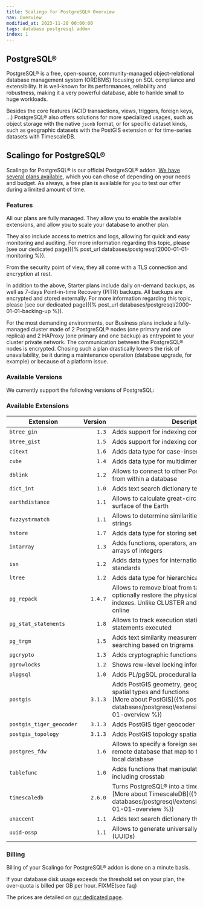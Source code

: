 ```yaml
---
title: Scalingo for PostgreSQL® Overview
nav: Overview
modified_at: 2023-11-20 00:00:00
tags: database postgresql addon
index: 1
---
```


## PostgreSQL®

PostgreSQL® is a free, open-source, community-managed object-relational
database management system (ORDBMS) focusing on SQL compliance and
extensibility. It is well-known for its performances, reliability and
robustness, making it a very powerful database, able to hanlde small to huge
workloads.

Besides the core features (ACID transactions, views, triggers, foreign keys,
...) PostgreSQL® also offers solutions for more specialized usages, such as
object storage with the native `jsonb` format, or for specific dataset kinds,
such as geographic datasets with the PostGIS extension or for time-series
datasets with TimescaleDB.


## Scalingo for PostgreSQL®

Scalingo for PostgreSQL® is our official PostgreSQL® addon. [We have several
plans available](https://scalingo.com/databases/postgresql#database-compare),
which you can chose of depending on your needs and budget. As always, a free
plan is available for you to test our offer during a limited amount of time.

### Features

All our plans are fully managed. They allow you to enable the available
extensions, and allow you to scale your database to another plan.

They also include access to metrics and logs, allowing for quick and easy
monitoring and auditing. For more information regarding this topic, please [see
our dedicated page]({% post_url databases/postgresql/2000-01-01-monitoring %}).

From the security point of view, they all come with a TLS connection and
encryption at rest.

In addition to the above, Starter plans include daily on-demand backups, as
well as 7-days Point-in-time Recovery (PITR) backups. All backups are encrypted
and stored externally. For more information regarding this topic, please
[see our dedicated page]({% post_url databases/postgresql/2000-01-01-backing-up %}).

For the most demanding environments, our Business plans include a fully-managed
cluster made of 2 PostgreSQL® nodes (one primary and one replica) and 2 HAProxy
(one primary and one backup) as entrypoint to your cluster private network.
The communication between the PostgreSQL® nodes is encrypted. Chosing such a
plan drastically lowers the risk of unavailability, be it during a maintenance
operation (database upgrade, for example) or because of a platform issue.

### Available Versions

We currently support the following versions of PostgreSQL:



### Available Extensions

| Extension       | Version | Description |
| --------------- | ------: | ----------- |
| `btree_gin`     | `1.3`   | Adds support for indexing common datatypes in GIN |
| `btree_gist`    | `1.5`   | Adds support for indexing common datatypes in GiST |
| `citext`        | `1.6`   | Adds data type for case-insensitive character strings |
| `cube`          | `1.4`   | Adds data type for multidimensional cubes |
| `dblink`        | `1.2`   | Allows to connect to other PostgreSQL® databases from within a database |
| `dict_int`      | `1.0`   | Adds text search dictionary template for integers |
| `earthdistance` | `1.1`   | Allows to calculate great-circle distances on the surface of the Earth |
| `fuzzystrmatch` | `1.1`   | Allows to determine similarities and distance between strings |
| `hstore`        | `1.7`   | Adds data type for storing sets of (key, value) pairs |
| `intarray`      | `1.3`   | Adds functions, operators, and index support for 1-D arrays of integers |
| `isn`           | `1.2`   | Adds data types for international product numbering standards |
| `ltree`         | `1.2`   | Adds data type for hierarchical tree-like structures |
| `pg_repack`     | `1.4.7` | Allows to remove bloat from tables and indexes, and optionally restore the physical order of clustered indexes. Unlike CLUSTER and VACUUM FULL it works online |
| `pg_stat_statements` | `1.8` | Allows to track execution statistics of all SQL statements executed |
| `pg_trgm`       | `1.5`   | Adds text similarity measurement and index searching based on trigrams |
| `pgcrypto`      | `1.3`   | Adds cryptographic functions |
| `pgrowlocks`    | `1.2`   | Shows row-level locking information |
| `plpgsql`       | `1.0`   | Adds PL/pgSQL procedural language |
| `postgis`       | `3.1.3` | Adds PostGIS geometry, geography, and raster spatial types and functions<br />[More about PostGIS]({% post_url databases/postgresql/extensions/postgis/2000-01-01-overview %}) |
| `postgis_tiger_geocoder` | `3.1.3` | Adds PostGIS tiger geocoder and reverse geocoder |
| `postgis_topology` | `3.1.3` | Adds PostGIS topology spatial types and functions |
| `postgres_fdw`  | `1.6`   | Allows to specify a foreign server and the tables in a remote database that map to federated tables in the local database |
| `tablefunc`     | `1.0`   | Adds functions that manipulate whole tables, including crosstab |
| `timescaledb`   | `2.6.0` | Turns PostgreSQL® into a time series database<br />[More about TimescaleDB]({% post_url databases/postgresql/extensions/timescaledb/2000-01-01-overview %}) |
| `unaccent`      | `1.1`   | Adds text search dictionary that removes accents |
| `uuid-ossp`     | `1.1`   | Allows to generate universally unique identifiers (UUIDs) |

### Billing

Billing of your Scalingo for PostgreSQL® addon is done on a minute basis.

If your database disk usage exceeds the threshold set on your plan, the
over-quota is billed per GB per hour. FIXME(see faq)

The prices are detailed on
[our dedicated page](https://scalingo.com/databases/postgresql).
